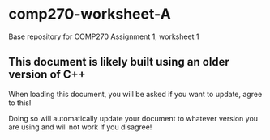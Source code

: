 # comp270-worksheet-A
Base repository for COMP270 Assignment 1, worksheet 1

## This document is likely built using an older version of C++
When loading this document, you will be asked if you want to update, agree to this!

Doing so will automatically update your document to whatever version you are using and will not work if you disagree!
